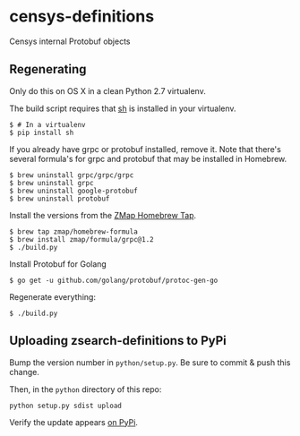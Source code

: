 # censys-definitions
Censys internal Protobuf objects

## Regenerating
Only do this on OS X in a clean Python 2.7 virtualenv.

The build script requires that [sh](https://amoffat.github.io/sh/) is installed
in your virtualenv.

```console
$ # In a virtualenv
$ pip install sh
```

If you already have grpc or protobuf installed, remove it. Note that there's
several formula's for grpc and protobuf that may be installed in Homebrew.

```console
$ brew uninstall grpc/grpc/grpc
$ brew uninstall grpc
$ brew uninstall google-protobuf
$ brew uninstall protobuf
```

Install the versions from the [ZMap Homebrew
Tap](https://github.com/zmap/homebrew-formula).

```console
$ brew tap zmap/homebrew-formula
$ brew install zmap/formula/grpc@1.2
$ ./build.py
```

Install Protobuf for Golang
```console
$ go get -u github.com/golang/protobuf/protoc-gen-go
```

Regenerate everything:
```console
$ ./build.py
```

## Uploading zsearch-definitions to PyPi

Bump the version number in `python/setup.py`. Be sure to commit & push this change.

Then, in the `python` directory of this repo:
```
python setup.py sdist upload
```

Verify the update appears [on PyPi](https://pypi.python.org/pypi/zsearch-definitions).
